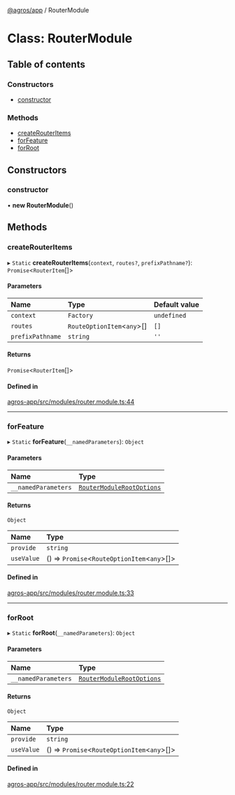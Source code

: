 [@agros/app](../index.md) / RouterModule

# Class: RouterModule

## Table of contents

### Constructors

- [constructor](RouterModule.md#constructor)

### Methods

- [createRouterItems](RouterModule.md#createrouteritems)
- [forFeature](RouterModule.md#forfeature)
- [forRoot](RouterModule.md#forroot)

## Constructors

### <a id="constructor" name="constructor"></a> constructor

• **new RouterModule**()

## Methods

### <a id="createrouteritems" name="createrouteritems"></a> createRouterItems

▸ `Static` **createRouterItems**(`context`, `routes?`, `prefixPathname?`): `Promise`<`RouterItem`[]\>

#### Parameters

| Name | Type | Default value |
| :------ | :------ | :------ |
| `context` | `Factory` | `undefined` |
| `routes` | `RouteOptionItem`<`any`\>[] | `[]` |
| `prefixPathname` | `string` | `''` |

#### Returns

`Promise`<`RouterItem`[]\>

#### Defined in

[agros-app/src/modules/router.module.ts:44](https://github.com/agrosjs/agros/blob/01b3301/packages/agros-app/src/modules/router.module.ts#L44)

___

### <a id="forfeature" name="forfeature"></a> forFeature

▸ `Static` **forFeature**(`__namedParameters`): `Object`

#### Parameters

| Name | Type |
| :------ | :------ |
| `__namedParameters` | [`RouterModuleRootOptions`](../interfaces/RouterModuleRootOptions.md) |

#### Returns

`Object`

| Name | Type |
| :------ | :------ |
| `provide` | `string` |
| `useValue` | () => `Promise`<`RouteOptionItem`<`any`\>[]\> |

#### Defined in

[agros-app/src/modules/router.module.ts:33](https://github.com/agrosjs/agros/blob/01b3301/packages/agros-app/src/modules/router.module.ts#L33)

___

### <a id="forroot" name="forroot"></a> forRoot

▸ `Static` **forRoot**(`__namedParameters`): `Object`

#### Parameters

| Name | Type |
| :------ | :------ |
| `__namedParameters` | [`RouterModuleRootOptions`](../interfaces/RouterModuleRootOptions.md) |

#### Returns

`Object`

| Name | Type |
| :------ | :------ |
| `provide` | `string` |
| `useValue` | () => `Promise`<`RouteOptionItem`<`any`\>[]\> |

#### Defined in

[agros-app/src/modules/router.module.ts:22](https://github.com/agrosjs/agros/blob/01b3301/packages/agros-app/src/modules/router.module.ts#L22)
